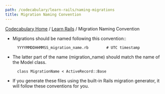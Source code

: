 ```yaml
---
path: /codecabulary/learn-rails/naming-migrations
title: Migration Naming Convention
---
```

[Codecabulary Home](/codecabulary) / [Learn Rails](/codecabulary/learn-rails) / Migration Naming Convention

<!-- ---title: Migration Naming Convention -->

* Migrations should be named following this convention::
		
		YYYYMMDDHHMMSS_migration_name.rb		# UTC timestamp
		
* The latter part of the name (migration_name) should match the name of the Model class.

		class MigrationName < ActiveRecord::Base
		
* If you generate these files using the built-in Rails migration generator, it will follow these conventions for you.  
